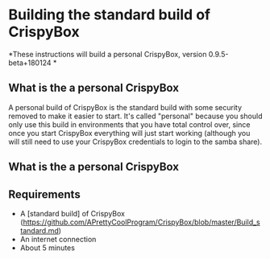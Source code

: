 # Building the standard build of CrispyBox
*These instructions will build a personal CrispyBox, version 0.9.5-beta+180124 *  

## What is the a personal CrispyBox
A personal build of CrispyBox is the standard build with some security removed to make it easier to start. It's called "personal" because you should only use this build in environments that you have total control over, since once you start CrispyBox everything will just start working (although you will still need to use your CrispyBox credentials to login to the samba share).

## What is the a personal CrispyBox

## Requirements
* A [standard build] of CrispyBox (https://github.com/APrettyCoolProgram/CrispyBox/blob/master/Build_standard.md)
* An internet connection
* About 5 minutes

